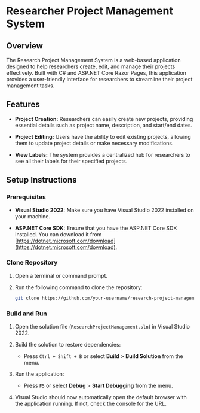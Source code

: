 # Researcher Project Management System

## Overview

The Research Project Management System is a web-based application designed to help researchers create, edit, and manage their projects effectively. Built with C# and ASP.NET Core Razor Pages, this application provides a user-friendly interface for researchers to streamline their project management tasks.

## Features

- **Project Creation:** Researchers can easily create new projects, providing essential details such as project name, description, and start/end dates.
  
- **Project Editing:** Users have the ability to edit existing projects, allowing them to update project details or make necessary modifications.

- **View Labels:** The system provides a centralized hub for researchers to see all their labels for their specified projects.

## Setup Instructions

### Prerequisites

- **Visual Studio 2022:** Make sure you have Visual Studio 2022 installed on your machine.

- **ASP.NET Core SDK:** Ensure that you have the ASP.NET Core SDK installed. You can download it from [https://dotnet.microsoft.com/download](https://dotnet.microsoft.com/download).

### Clone Repository

1. Open a terminal or command prompt.

2. Run the following command to clone the repository:

   ```bash
   git clone https://github.com/your-username/research-project-management.git
   ```

### Build and Run

1. Open the solution file (`ResearchProjectManagement.sln`) in Visual Studio 2022.

2. Build the solution to restore dependencies:

   - Press `Ctrl + Shift + B` or select **Build** > **Build Solution** from the menu.

3. Run the application:

   - Press `F5` or select **Debug** > **Start Debugging** from the menu.

4. Visual Studio should now automatically open the default browser with the application running. If not, check the console for the URL.
